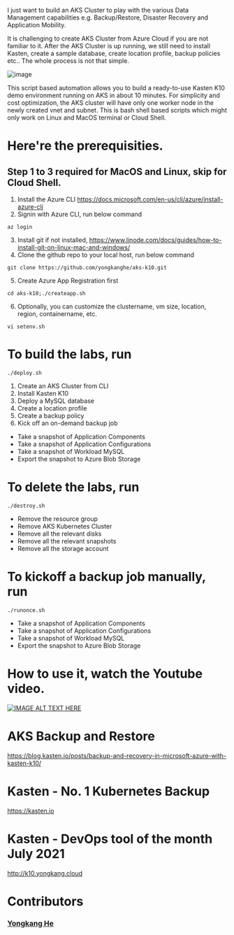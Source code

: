 
I just want to build an AKS Cluster to play with the various Data Management capabilities e.g. Backup/Restore, Disaster Recovery and Application Mobility. 

It is challenging to create AKS Cluster from Azure Cloud if you are not familiar to it. After the AKS Cluster is up running, we still need to install Kasten, create a sample database, create location profile, backup policies etc.. The whole process is not that simple.

![image](https://blog.kasten.io/hs-fs/hubfs/Kasten_January2020/Images/microsoft-azure-with-kasten-k10-intro-blog.png?width=1226&name=microsoft-azure-with-kasten-k10-intro-blog.png)


This script based automation allows you to build a ready-to-use Kasten K10 demo environment running on AKS in about 10 minutes. For simplicity and cost optimization, the AKS cluster will have only one worker node in the newly created vnet and subnet. This is bash shell based scripts which might only work on Linux and MacOS terminal or Cloud Shell. 

# Here're the prerequisities. 
## Step 1 to 3 required for MacOS and Linux, skip for Cloud Shell.
1. Install the Azure CLI https://docs.microsoft.com/en-us/cli/azure/install-azure-cli 
2. Signin with Azure CLI, run below command 
````
az login
````
3. Install git if not installed, https://www.linode.com/docs/guides/how-to-install-git-on-linux-mac-and-windows/
4. Clone the github repo to your local host, run below command
````
git clone https://github.com/yongkanghe/aks-k10.git
````
5. Create Azure App Registration first
````
cd aks-k10;./createapp.sh
````
6. Optionally, you can customize the clustername, vm size, location, region, containername, etc.
````
vi setenv.sh
````
 
# To build the labs, run 
````
./deploy.sh
````
1. Create an AKS Cluster from CLI
2. Install Kasten K10
3. Deploy a MySQL database
4. Create a location profile
5. Create a backup policy
6. Kick off an on-demand backup job
+ Take a snapshot of Application Components
+ Take a snapshot of Application Configurations
+ Take a snapshot of Workload MySQL
+ Export the snapshot to Azure Blob Storage

# To delete the labs, run 
````
./destroy.sh
````
+ Remove the resource group
+ Remove AKS Kubernetes Cluster
+ Remove all the relevant disks
+ Remove all the relevant snapshots
+ Remove all the storage account

# To kickoff a backup job manually, run 
````
./runonce.sh
````
+ Take a snapshot of Application Components
+ Take a snapshot of Application Configurations
+ Take a snapshot of Workload MySQL
+ Export the snapshot to Azure Blob Storage

# How to use it, watch the Youtube video.
[![IMAGE ALT TEXT HERE](https://media-exp1.licdn.com/dms/image/C5622AQFZwZJRx80zGw/feedshare-shrink_2048_1536/0/1631701751086?e=1634774400&v=beta&t=sIAsWzAnuGXmbg9QDkPQ_RBYudVvrCipWuMEWfRDO9I)](https://www.youtube.com/watch?v=308ZOMRaRDk)

# AKS Backup and Restore
https://blog.kasten.io/posts/backup-and-recovery-in-microsoft-azure-with-kasten-k10/

# Kasten - No. 1 Kubernetes Backup
https://kasten.io 

# Kasten - DevOps tool of the month July 2021
http://k10.yongkang.cloud

# Contributors

### [Yongkang He](https://github.com/yongkanghe)

